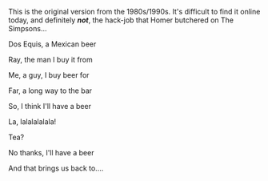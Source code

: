 <!--
.. title: Dos Equis (Do Ray Me parody)
.. slug: dos-equis
.. date: 2009-09-14 22:39:07 UTC+10:00
.. tags: parody, lyrics, silly
.. category:
.. link: 
.. description: 
.. type: text
-->

This is the original version from the 1980s/1990s.  It's difficult to find it online today, and definitely ***not***, the hack-job that Homer butchered on The Simpsons...

 

Dos Equis, a Mexican beer

Ray, the man I buy it from

Me, a guy, I buy beer for

Far, a long way to the bar

So, I think I'll have a beer

La, lalalalalala!

Tea?

No thanks, I'll have a beer

And that brings us back to....
